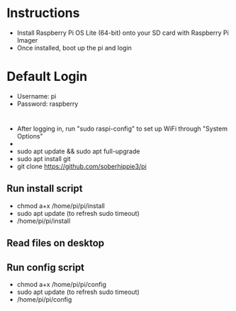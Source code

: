 # Instructions
  - Install Raspberry Pi OS Lite (64-bit) onto your SD card with Raspberry Pi Imager
  - Once installed, boot up the pi and login

# Default Login
- Username: pi
- Password: raspberry

# 
- After logging in, run "sudo raspi-config" to set up WiFi through "System Options"
- 
- sudo apt update && sudo apt full-upgrade
- sudo apt install git
- git clone https://github.com/soberhippie3/pi

## Run install script  
- chmod a+x /home/pi/pi/install
- sudo apt update (to refresh sudo timeout)
- /home/pi/pi/install

## Read files on desktop

## Run config script
- chmod a+x /home/pi/pi/config
- sudo apt update (to refresh sudo timeout)
- /home/pi/pi/config
